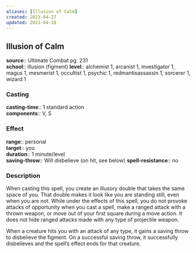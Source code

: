 ```yaml
---
aliases: [Illusion of Calm]
created: 2023-04-27
updated: 2023-04-28
---
```


## Illusion of Calm

**source**:: Ultimate Combat pg. 231  
**school**:: illusion (figment)
**level**:: alchemist 1, arcanist 1, investigator 1, magus 1, mesmerist 1, occultist 1, psychic 1, redmantisassassin 1, sorcerer 1, wizard 1

### Casting

**casting-time**:: 1 standard action  
**components**:: V, S

### Effect

**range**:: personal  
**target**:: you  
**duration**:: 1 minute/level  
**saving-throw**:: Will disbelieve (on hit, see below)
**spell-resistance**:: no

### Description

When casting this spell, you create an illusory double that takes the same space of you. That double makes it look like you are standing still, even when you are not. While under the effects of this spell, you do not provoke attacks of opportunity when you cast a spell, make a ranged attack with a thrown weapon, or move out of your first square during a move action. It does not hide ranged attacks made with any type of projectile weapon.  
  
When a creature hits you with an attack of any type, it gains a saving throw to disbelieve the figment. On a successful saving throw, it successfully disbelieves and the spell’s effect ends for that creature.
